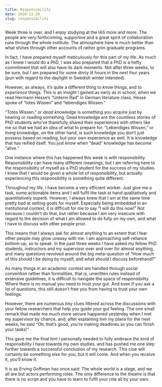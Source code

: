 ```yaml
---
title: Responsibility
date: 2020-11-20
slug: responsibility
---
```


Week three is over, and I enjoy studying at the IAS more and more. The people are very forthcoming, supportive and a great spirit of collaboration runs through the whole institute. The atmosphere here is much better than what shines through other accounts of rather grim graduate programs.

In fact, I have prepared myself meticulously for this part of my life. As much as I knew I would do a PhD, I was also prepared that a PhD is a hefty commitment that will also have its dark moments. Not after three weeks, to be sure, but I am prepared for some dimly lit hours in the next four years (pun with regard to the daylight in Swedish winter intended).

However, as always, it’s quite a different thing to _know_ things, and to _experience_ things. This is an insight I gained as early as in school, when we read Hermann Hesse’s “Unterm Rad” in German literature class. Hesse spoke of “totes Wissen” and “lebendiges Wissen.”

“Totes Wissen,” or _dead knowledge_ is something you acquire just by hearing or reading something. Dead knowledge are the countless stories of PhD students who’ve thankfully shared their experiences with others like me so that we had an idea of what to prepare for. “Lebendiges Wissen,” or _living knowledge_, on the other hand, is such knowledge you don’t just possess based on reading, but your own experience as well. It is knowledge that has reified itself. You just _know_ when “dead” knowledge has become “alive.”

One instance where this has happened this week is with responsibility. Responsibility can have many different meanings, but I am referring here to the responsibility of myself as a PhD student for the success of my studies. I knew that I would be given a whole lot of responsibility, but actually experiencing this responsibility is something quite different.

Throughout my life, I have become a very efficient worker. Just give me a task, some actionable items and I will fulfil the task at hand qualitatively and quantitatively superb. However, I always knew that I am at the same time pretty bad at setting goals for myself. Especially being embedded in an institutional context, it is difficult for me to say “I will do this now!” Not because I couldn’t do that, but rather because I am very insecure with regard to the decision of what I am allowed to do fully on my own, and what I have to discuss with other people prior.

This means that I always ask for almost anything to an extent that I fear other people may grow uneasy with me. I am approaching self-reliance bottom-up, so to speak. In the past three weeks I have asked my fellow PhD students, instructors and my supervisor over and over for almost anything, and many questions revolved around the big meta-question of “How much of this should I be doing by myself, and what should I discuss beforehand?”

As many things in an academic context are handled through social convention rather than formalities, that is, unwritten rules instead of extensive guidelines, it is difficult to navigate the space of responsibility. Where there is no manual you need to trust your gut. And even if you ask a lot of questions, this still doesn’t free you from having to trust your own feelings.

However, there are numerous tiny clues littered across the discussions with your fellow researchers that help you guide your gut feeling. The one small remark that made me much more secure happened yesterday when I met my supervisor by chance, and, after explaining him my plans for the next weeks, he said “Oh, that’s good, you’re making deadlines so you can finish your tasks!”

This gave me the final hint I personally needed to fully embrace the kind of responsibility I have towards my own studies, and has pushed me one step further towards a successful conclusion of my research. This clue will certainly be something else for you, but it will come. And when you receive it, you’ll know it.

It is as Erving Goffman has once said: The whole world is a stage, and we all are but actors performing roles. The only difference to the theatre is that there is no script and you have to learn to fulfil your role all by your own.
